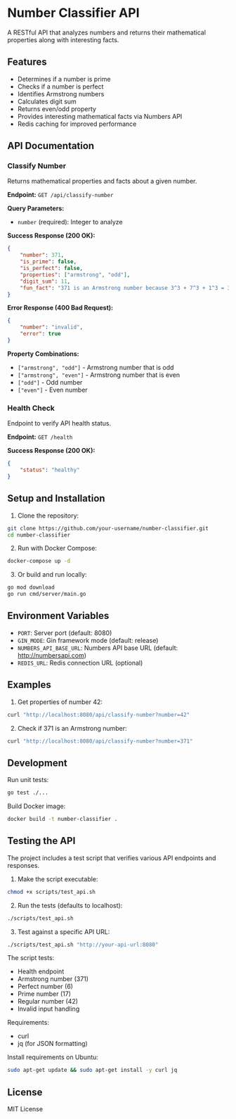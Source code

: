 # Number Classifier API

A RESTful API that analyzes numbers and returns their mathematical properties along with interesting facts.

## Features

- Determines if a number is prime
- Checks if a number is perfect
- Identifies Armstrong numbers
- Calculates digit sum
- Returns even/odd property
- Provides interesting mathematical facts via Numbers API
- Redis caching for improved performance

## API Documentation

### Classify Number

Returns mathematical properties and facts about a given number.

**Endpoint:** `GET /api/classify-number`

**Query Parameters:**
- `number` (required): Integer to analyze

**Success Response (200 OK):**
```json
{
    "number": 371,
    "is_prime": false,
    "is_perfect": false,
    "properties": ["armstrong", "odd"],
    "digit_sum": 11,
    "fun_fact": "371 is an Armstrong number because 3^3 + 7^3 + 1^3 = 371"
}
```

**Error Response (400 Bad Request):**
```json
{
    "number": "invalid",
    "error": true
}
```

**Property Combinations:**
- `["armstrong", "odd"]` - Armstrong number that is odd
- `["armstrong", "even"]` - Armstrong number that is even
- `["odd"]` - Odd number
- `["even"]` - Even number

### Health Check

Endpoint to verify API health status.

**Endpoint:** `GET /health`

**Success Response (200 OK):**
```json
{
    "status": "healthy"
}
```

## Setup and Installation

1. Clone the repository:
```bash
git clone https://github.com/your-username/number-classifier.git
cd number-classifier
```

2. Run with Docker Compose:
```bash
docker-compose up -d
```

3. Or build and run locally:
```bash
go mod download
go run cmd/server/main.go
```

## Environment Variables

- `PORT`: Server port (default: 8080)
- `GIN_MODE`: Gin framework mode (default: release)
- `NUMBERS_API_BASE_URL`: Numbers API base URL (default: http://numbersapi.com)
- `REDIS_URL`: Redis connection URL (optional)

## Examples

1. Get properties of number 42:
```bash
curl "http://localhost:8080/api/classify-number?number=42"
```

2. Check if 371 is an Armstrong number:
```bash
curl "http://localhost:8080/api/classify-number?number=371"
```

## Development

Run unit tests:
```bash
go test ./...
```

Build Docker image:
```bash
docker build -t number-classifier .
```

## Testing the API

The project includes a test script that verifies various API endpoints and responses.

1. Make the script executable:
```bash
chmod +x scripts/test_api.sh
```

2. Run the tests (defaults to localhost):
```bash
./scripts/test_api.sh
```

3. Test against a specific API URL:
```bash
./scripts/test_api.sh "http://your-api-url:8080"
```

The script tests:
- Health endpoint
- Armstrong number (371)
- Perfect number (6)
- Prime number (17)
- Regular number (42)
- Invalid input handling

Requirements:
- curl
- jq (for JSON formatting)

Install requirements on Ubuntu:
```bash
sudo apt-get update && sudo apt-get install -y curl jq
```

## License

MIT License
